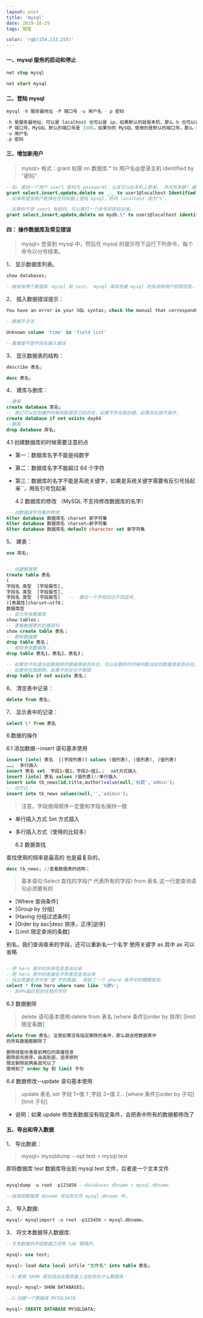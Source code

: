```yaml
---
layout: post
title: 'mysql'
date: 2019-10-29
tags: 随笔

color: 'rgb(154,133,255)'
---
```


#### 一、mysql 服务的启动和停止

```sql
net stop mysql

net start mysql
```

#### 二、登陆 mysql

```sql
mysql -h 服务器地址 -P 端口号 -u 用户名 - p 密码

-h 是服务器地址，可以是 localhost 也可以是 ip，如果默认的就是本机，那么-h 也可以省略
-P 端口号，MySQL 默认的端口号是 3306，如果你的 MySQL 使用的是默认的端口号，那么-P 可以省略
-u 用户名
-p 密码
```

#### 三、增加新用户

> mysql> 格式：grant 权限 on 数据库.\* to 用户名@登录主机 identified by "密码"

```sql
--如，增加一个用户 user1 密码为 password1，让其可以在本机上登录， 并对所有数? 据库有查询、插入、修改、删除的权限。首先用以 root 用户连入 mysql，然后键入以下命令：
grant select,insert,update,delete on _._ to user1@localhost Identified by "password1";
--如果希望该用户能够在任何机器上登陆 mysql，则将 localhost 改为"%"。

--如果你不想 user1 有密码，可以再打一个命令将密码去掉。
grant select,insert,update,delete on mydb.\* to user1@localhost identified by "";
```

#### 四： 操作数据库及常见错误

> mysql> 登录到 mysql 中，然后在 mysql 的提示符下运行下列命令，每个命令以分号结束。

1、 显示数据库列表。

```sql
show databases;

--缺省有两个数据库：mysql 和 test。 mysql 库存放着 mysql 的系统和用户权限信息，我们改密码和新增用户，实际上就是对这个库进行操作。
```

2、 插入数据错误提示：

```sql
You have an error in your SQL syntax; check the manual that corresponds to your MySQL server version for the right syntax to use near ':05:23)' at line

--数据不合法

Unknown column 'time' in 'field list'

--看看是不是字段名输入错误
```

3、 显示数据表的结构：

```sql
describe 表名;

desc 表名;
```

4、 建库与删库：

```sql
--建库
create database 库名;
-- 我们可以在创建的时候判断是否已经存在，如果不存在就创建，如果存在就不操作，
create database if not exists day04
--删库
drop database 库名;
```

4.1 创建数据库的时候需要注意的点

- 第一：数据库名字不能是纯数字
- 第二：数据库名字不能超过 64 个字符
- 第三：数据库的名字不能是系统关键字，如果是系统关键字需要有反引号括起来``，用反引号包起来

  4.2 数据库的修改 （MySQL 不支持修改数据库的名字）

```sql
-- 对数据库字符集的修改
Alter database 数据库名 charset 新字符集
Alter database 数据库名 charset=新字符集
Alter database 数据库名 default character set 新字符集
```

5、 建表：

```sql
use 库名;


-- 创建数据表
Create table 表名
(
字段名 类型  [字段属性],
字段名 类型  [字段属性],
字段名 类型  [字段属性]   --  最后一个字段后边不加逗号,
)[表属性]charset=utf8；
数据类型
-- 显示所有数据表
show tables；
-- 查看数据表的创建语句
show create table 表名；
-- 删除数据表
drop table 表名；
-- 删除多张数据表：
drop table 表名1，表名2，表名3；

-- 如果你不知道当前要删除的数据表是否存在，可以在删除的时候判断当前的数据表是否存在，
-- 如果存在就删除，如果不存在也不报错
drop table if not exists 表名；

```

6、 清空表中记录：

```sql
delete from 表名;
```

7、 显示表中的记录：

```sql
select \* from 表名
```

6.数据的操作

6.1 添加数据--insert 语句基本使用

```sql
insert [into] 表名  [(字段列表)] values (值列表), (值列表), (值列表)
……;  多行插入
insert 表名 set  字段1=值1，字段2=值2…；  set方式插入
insert [into] 表名 values (值列表)//单行插入
insert into tb_news(id,title,author)value(null,'标题','admin');
-- 也可以：
insert into tb_news values(null,'','adimin');
```

> 注意，字段值得顺序一定要和字段名保持一致

- 单行插入方式 Set 方式插入

- 多行插入方式（使用的比较多）

  6.2 数据查找

查找使用的频率是最高的 也是最复杂的，

```sql
desc tb_news; //查看数据表的结构；
```

> 基本语句:Select 查找的字段(\* 代表所有的字段) from 表名 这一行是查询语句必须要有的

- [Where 查询条件]
- [Group by 分组]
- [Having 分组过滤条件]
- [Order by asc|desc 排序，正序|逆序]
- [Limit 限定查询的条数]

别名，我们查询查来的字段，还可以重新名一个名字 使用关键字 as 其中 as 可以省略

```sql

--把 hero 表中的所有信息查询出来
--把 hero 表中的英雄名字和类型查询出来
--找出英雄名字中有'德'字的英雄， 用到了一个 where 条件中的模糊查询，
select * from hero where name like '%德%';
-- 其中%能匹配到任意的字符
```

6.3 数据删除

> delete 语句基本使用:delete from 表名 [where 条件][order by 排序] [limit 限定条数]

```SQL
delete from 表名; 注意如果没有指定删除的条件，那么就会把数据表中
的所有数据都删除了

删除技能伤害是前两位的英雄信息
删除前先排序，由高到底，逆序排列
限定删除前两条就可以了
使用到了 order by 和 limit 子句
```

6.4 数据修改--update 语句基本使用

> update 表名 set 字段 1=值 1 ,字段 2=值 2… [where 条件][order by 子句] [limit 子句]

- 说明：如果 update 修改表数据没有指定条件，会把表中所有的数据都修改了

#### 五、导出和导入数据

1、 导出数据：

> mysql> mysqldump --opt test > mysql.test

即将数据库 test 数据库导出到 mysql.test 文件，后者是一个文本文件

```sql

mysqldump -u root -p123456 --databases dbname > mysql.dbname

--就是把数据库 dbname 导出到文件 mysql.dbname 中。
```

2、 导入数据:

```sql
mysql> mysqlimport -u root -p123456 < mysql.dbname。

```

3、 将文本数据导入数据库:

```sql
--文本数据的字段数据之间用 tab 键隔开。

mysql> use test;

mysql> load data local infile "文件名" into table 表名;

--1:使用 SHOW 语句找出在服务器上当前存在什么数据库：

mysql> mysql> SHOW DATABASES;

--2:创建一个数据库 MYSQLDATA

mysql> CREATE DATABASE MYSQLDATA;
```
